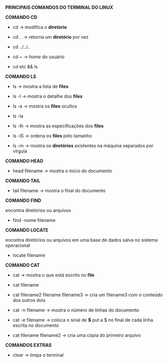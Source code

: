 **PRINCIPAIS COMANDOS DO TERMINAL DO LINUX**

**COMANDO CD**

 - cd -> modifica o **diretório**
  
 - cd .. -> retorna um **diretório** por vez
  
 - cd ../../..
  
 - cd ~ -> _home_ do usuário
  
 - cd etc && ls 

**COMANDO LS**

  - ls -> mostra a lista de **files**
  
  - ls -l -> mostra o detalhe dos **files**
  
  - ls -a -> mostra os **files** ocultos
  
 - ls -la
  
 - ls -lh -> mostra as específicações dos **files** 
  
 - ls -lS -> ordena os **files** pelo tamanho
  
 - ls -m -> mostra os **diretórios** existentes na máquina separados por vírgula

**COMANDO HEAD**

 - head filename -> mostra o início do documento

**COMANDO TAIL**

 - tail filename -> mostra o final do documento

**COMANDO FIND**

encontra diretórios ou arquivos

 - find -nome filename

**COMANDO LOCATE**

encontra diretórios ou arquivos em uma base de dados salva no sistema operacional

 - locate filename


**COMANDO CAT**

 - cat -> mostra o que está escrito no **file**
  
 - cat filename
  
 - cat filename2 filename filename3 -> cria um filename3 com o conteúdo dos outros dois
  
 - cat -n filename -> mostra o número de linhas do documento
  
 - cat -e filename -> coloca o sínal de **$** put a $ no final de cada linha escrita no documento
  
 - cat filename filename2 -> cria uma cópia do primeiro arquivo


**COMANDOS EXTRAS**

  - clear -> limpa o terminal

